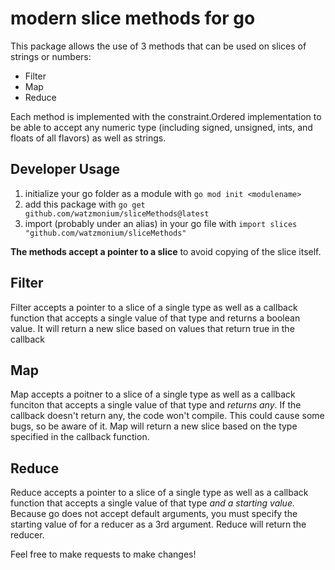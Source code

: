 # modern slice methods for go
This package allows the use of 3 methods that can be used on slices of strings or numbers:
  - Filter
  - Map
  - Reduce

Each method is implemented with the constraint.Ordered implementation to be able to accept any numeric type (including signed, unsigned, ints, and floats of all flavors) as well as strings.

## Developer Usage

1. initialize your go folder as a module with `go mod init <modulename>`
2. add this package with `go get github.com/watzmonium/sliceMethods@latest`
3. import (probably under an alias) in your go file with `import slices "github.com/watzmonium/sliceMethods"`

**The methods accept a pointer to a slice** to avoid copying of the slice itself.

## Filter
Filter accepts a pointer to a slice of a single type as well as a callback function that accepts a single value of that type and returns a boolean value.
It will return a new slice based on values that return true in the callback

## Map
Map accepts a poitner to a slice of a single type as well as a callback funciton that accepts a single value of that type and *returns any*.
If the callback doesn't return any, the code won't compile. This could cause some bugs, so be aware of it. Map will return a new slice based on the type specified in the callback function.

## Reduce
Reduce accepts a pointer to a slice of a single type as well as a callback function that accepts a single value of that type *and a starting value.* 
Because go does not accept default arguments, you must specify the starting value of for a reducer as a 3rd argument. Reduce will return the reducer.

Feel free to make requests to make changes!
